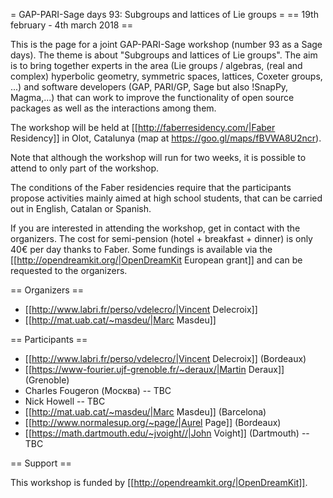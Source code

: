 = GAP-PARI-Sage days 93: Subgroups and lattices of Lie groups =
== 19th february - 4th march 2018 ==

This is the page for a joint GAP-PARI-Sage workshop (number 93 as a Sage days). The theme is about "Subgroups and lattices of Lie groups". The aim is to bring together experts in the area (Lie groups / algebras, (real and complex) hyperbolic geometry, symmetric spaces, lattices, Coxeter groups, ...) and software developers (GAP, PARI/GP, Sage but also !SnapPy, Magma,...) that can work to improve the functionality of open source packages as well as the interactions among them.

The workshop will be held at [[http://faberresidency.com/|Faber Residency]] in Olot, Catalunya (map at https://goo.gl/maps/fBVWA8U2ncr).

Note that although the workshop will run for two weeks, it is possible to attend to only part of the workshop.

The conditions of the Faber residencies require that the participants propose activities mainly aimed at high school students, that can be carried out in English, Catalan or Spanish.

If you are interested in attending the workshop, get in contact with the organizers. The cost for semi-pension (hotel + breakfast + dinner) is only 40€ per day thanks to Faber. Some fundings is available via the [[http://opendreamkit.org/|OpenDreamKit European grant]] and can be requested to the organizers.

== Organizers ==

 * [[http://www.labri.fr/perso/vdelecro/|Vincent Delecroix]]
 * [[http://mat.uab.cat/~masdeu/|Marc Masdeu]]

== Participants ==

 * [[http://www.labri.fr/perso/vdelecro/|Vincent Delecroix]] (Bordeaux)
 * [[https://www-fourier.ujf-grenoble.fr/~deraux/|Martin Deraux]] (Grenoble)
 * Charles Fougeron (Москва) -- TBC
 * Nick Howell -- TBC
 * [[http://mat.uab.cat/~masdeu/|Marc Masdeu]] (Barcelona)
 * [[http://www.normalesup.org/~page/|Aurel Page]] (Bordeaux)
 * [[https://math.dartmouth.edu/~jvoight//|John Voight]] (Dartmouth) -- TBC

== Support ==

This workshop is funded by [[http://opendreamkit.org/|OpenDreamKit]].
